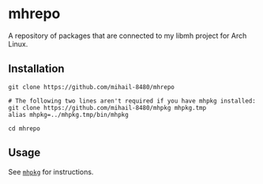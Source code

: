 # mhrepo
A repository of packages that are connected to my libmh project for Arch Linux.

## Installation
```shell
git clone https://github.com/mihail-8480/mhrepo

# The following two lines aren't required if you have mhpkg installed:
git clone https://github.com/mihail-8480/mhpkg mhpkg.tmp
alias mhpkg=../mhpkg.tmp/bin/mhpkg 

cd mhrepo
```

## Usage
See [`mhpkg`](https://github.com/mihail-8480/mhpkg) for instructions.